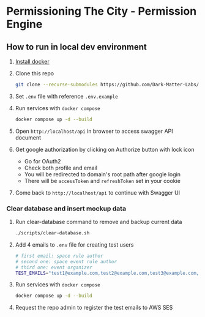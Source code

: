 # Permissioning The City - Permission Engine

## How to run in local dev environment

1. [Install docker](https://docs.docker.com/engine/install/)
1. Clone this repo

   ```bash
   git clone --recurse-submodules https://github.com/Dark-Matter-Labs/permissioning-city-engine.git
   ```

1. Set `.env` file with reference `.env.example`

1. Run services with `docker compose`

   ```bash
   docker compose up -d --build
   ```

1. Open `http://localhost/api` in browser to access swagger API document
1. Get google authorization by clicking on Authorize button with lock icon
   - Go for OAuth2
   - Check both profile and email
   - You will be redirected to domain's root path after google login
   - There will be `accessToken` and `refreshToken` set in your cookie
1. Come back to `http://localhost/api` to continue with Swagger UI

### Clear database and insert mockup data

1. Run clear-database command to remove and backup current data

   ```bash
   ./scripts/clear-database.sh
   ```

1. Add 4 emails to `.env` file for creating test users

   ```bash
   # first email: space rule author
   # second one: space event rule author
   # third one: event organizer
   TEST_EMAILS="test1@example.com,test2@example.com,test3@example.com,test4@example.com"
   ```

1. Run services with `docker compose`

   ```bash
   docker compose up -d --build
   ```

1. Request the repo admin to register the test emails to AWS SES
